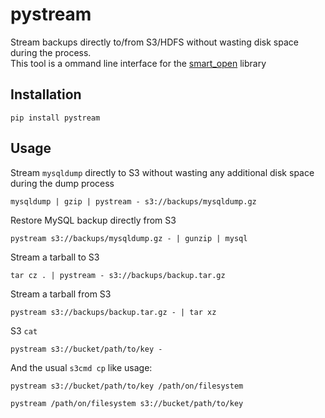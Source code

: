 # pystream

Stream backups directly to/from S3/HDFS without wasting disk space during the process.  
This tool is a ommand line interface for the [smart_open](https://pypi.python.org/pypi/smart_open/) library

## Installation

`pip install pystream`

## Usage

Stream `mysqldump` directly to S3 without wasting any additional disk space during the dump process
```
mysqldump | gzip | pystream - s3://backups/mysqldump.gz
```

Restore MySQL backup directly from S3
```
pystream s3://backups/mysqldump.gz - | gunzip | mysql
```

Stream a tarball to S3
```
tar cz . | pystream - s3://backups/backup.tar.gz
```

Stream a tarball from S3
```
pystream s3://backups/backup.tar.gz - | tar xz
```

S3 `cat`
```
pystream s3://bucket/path/to/key -
```

And the usual `s3cmd cp` like usage:
```
pystream s3://bucket/path/to/key /path/on/filesystem

pystream /path/on/filesystem s3://bucket/path/to/key
```

